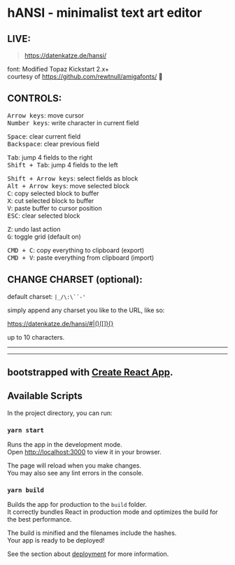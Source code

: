 # hANSI - minimalist text art editor

## LIVE:

> https://datenkatze.de/hansi/

font: Modified Topaz Kickstart 2.x+   
courtesy of https://github.com/rewtnull/amigafonts/ 🖤

## CONTROLS:

<kbd>Arrow keys</kbd>: move cursor  
<kbd>Number keys</kbd>: write character in current field

<kbd>Space</kbd>: clear current field  
<kbd>Backspace</kbd>: clear previous field

<kbd>Tab</kbd>: jump 4 fields to the right  
<kbd>Shift + Tab</kbd>: jump 4 fields to the left

<kbd>Shift + Arrow keys</kbd>: select fields as block  
<kbd>Alt + Arrow keys</kbd>: move selected block  
<kbd>C</kbd>: copy selected block to buffer  
<kbd>X</kbd>: cut selected block to buffer  
<kbd>V</kbd>: paste buffer to cursor position  
<kbd>ESC</kbd>: clear selected block

<kbd>Z</kbd>: undo last action   
<kbd>G</kbd>: toggle grid (default on)

<kbd>CMD + C</kbd>: copy everything to clipboard (export)  
<kbd>CMD + V</kbd>: paste everything from clipboard (import)


## CHANGE CHARSET (optional):

default charset: ```|_/\:\`´-'```

simply append any charset you like to the URL, like so:

https://datenkatze.de/hansi/#|()([]){}

up to 10 characters.

--------------------------------------
---

## bootstrapped with [Create React App](https://github.com/facebook/create-react-app).

## Available Scripts

In the project directory, you can run:

### `yarn start`

Runs the app in the development mode.\
Open [http://localhost:3000](http://localhost:3000) to view it in your browser.

The page will reload when you make changes.\
You may also see any lint errors in the console.

### `yarn build`

Builds the app for production to the `build` folder.\
It correctly bundles React in production mode and optimizes the build for the best performance.

The build is minified and the filenames include the hashes.\
Your app is ready to be deployed!

See the section about [deployment](https://facebook.github.io/create-react-app/docs/deployment) for more information.

